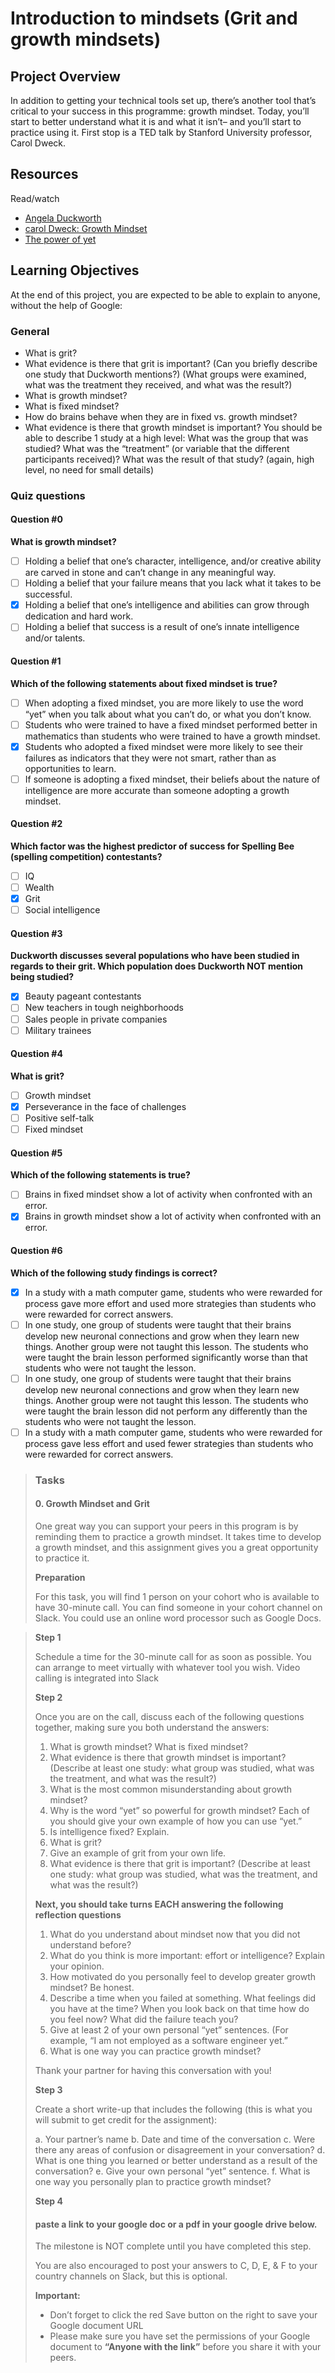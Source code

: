 # Introduction to mindsets (Grit and growth mindsets)

## Project Overview

In addition to getting your technical tools set up, there’s another tool that’s critical to your success in this programme: growth mindset. Today, you’ll start to better understand what it is and what it isn’t– and you’ll start to practice using it. First stop is a TED talk by Stanford University professor, Carol Dweck.

## Resources

Read/watch

+ <a href="https://www.youtube.com/watch?v=H14bBuluwB8" target="_blank">Angela Duckworth</a>
+ <a href="https://www.youtube.com/watch?v=_X0mgOOSpLU&feature=youtu.be" target="_blank">carol Dweck: Growth Mindset</a>
+ <a href="https://www.youtube.com/watch?v=XLeUvZvuvAs&feature=youtu.be" target="_blank">The power of yet</a>

## Learning Objectives

At the end of this project, you are expected to be able to explain to anyone, without the help of Google:

### General

+ What is grit?
+ What evidence is there that grit is important? (Can you briefly describe one study that Duckworth mentions?) (What groups were examined, what was the treatment they received, and what was the result?)
+ What is growth mindset?
+ What is fixed mindset?
+ How do brains behave when they are in fixed vs. growth mindset?
+ What evidence is there that growth mindset is important? You should be able to describe 1 study at a high level: What was the group that was studied? What was the “treatment” (or variable that the different participants received)? What was the result of that study? (again, high level, no need for small details)

### Quiz questions

#### Question #0

**What is growth mindset?**

- [ ] Holding a belief that one’s character, intelligence, and/or creative ability are carved in stone and can’t change in any meaningful way.
- [ ] Holding a belief that your failure means that you lack what it takes to be successful.
- [x] Holding a belief that one’s intelligence and abilities can grow through dedication and hard work.
- [ ] Holding a belief that success is a result of one’s innate intelligence and/or talents.

#### Question #1

**Which of the following statements about fixed mindset is true?**

- [ ] When adopting a fixed mindset, you are more likely to use the word “yet” when you talk about what you can’t do, or what you don’t know.
- [ ] Students who were trained to have a fixed mindset performed better in mathematics than students who were trained to have a growth mindset.
- [x] Students who adopted a fixed mindset were more likely to see their failures as indicators that they were not smart, rather than as opportunities to learn.
- [ ] If someone is adopting a fixed mindset, their beliefs about the nature of intelligence are more accurate than someone adopting a growth mindset.

#### Question #2

**Which factor was the highest predictor of success for Spelling Bee (spelling competition) contestants?**

- [ ] IQ
- [ ] Wealth
- [x] Grit
- [ ] Social intelligence

#### Question #3

**Duckworth discusses several populations who have been studied in regards to their grit. Which population does Duckworth NOT mention being studied?**

- [x] Beauty pageant contestants
- [ ] New teachers in tough neighborhoods
- [ ] Sales people in private companies
- [ ] Military trainees

#### Question #4

**What is grit?**

- [ ] Growth mindset
- [x] Perseverance in the face of challenges
- [ ] Positive self-talk
- [ ] Fixed mindset

#### Question #5

**Which of the following statements is true?**

- [ ] Brains in fixed mindset show a lot of activity when confronted with an error.
- [x] Brains in growth mindset show a lot of activity when confronted with an error.

#### Question #6

**Which of the following study findings is correct?**

- [x] In a study with a math computer game, students who were rewarded for process gave more effort and used more strategies than students who were rewarded for correct answers.
- [ ] In one study, one group of students were taught that their brains develop new neuronal connections and grow when they learn new things. Another group were not taught this lesson. The students who were taught the brain lesson performed significantly worse than that students who were not taught the lesson.
- [ ] In one study, one group of students were taught that their brains develop new neuronal connections and grow when they learn new things. Another group were not taught this lesson. The students who were taught the brain lesson did not perform any differently than the students who were not taught the lesson.
- [ ] In a study with a math computer game, students who were rewarded for process gave less effort and used fewer strategies than students who were rewarded for correct answers.

> ### Tasks
>
> #### 0. Growth Mindset and Grit
>
> One great way you can support your peers in this program is by reminding them to practice a growth mindset. It takes time to develop a growth mindset, and this assignment gives you a great opportunity to practice it.
>
> **Preparation**
>
> For this task, you will find 1 person on your cohort who is available to have 30-minute call. You can find someone in your cohort channel on Slack. You could use an online word processor such as Google Docs.

> **Step 1**
>
> Schedule a time for the 30-minute call for as soon as possible. You can arrange to meet virtually with whatever tool you wish. Video calling is integrated into Slack
>
> **Step 2**
>
> Once you are on the call, discuss each of the following questions together, making sure you both understand the answers:
>
> 1. What is growth mindset? What is fixed mindset?
> 2. What evidence is there that growth mindset is important? (Describe at least one study: what group was studied, what was the treatment, and what was the result?)
> 3. What is the most common misunderstanding about growth mindset?
> 4. Why is the word “yet” so powerful for growth mindset? Each of you should give your own example of how you can use “yet.”
> 5. Is intelligence fixed? Explain.
> 6. What is grit?
> 7. Give an example of grit from your own life.
> 8. What evidence is there that grit is important? (Describe at least one study: what group was studied, what was the treatment, and what was the result?)
>
> **Next, you should take turns EACH answering the following reflection questions**
>
> 1. What do you understand about mindset now that you did not understand before?
> 2. What do you think is more important: effort or intelligence? Explain your opinion.
> 3. How motivated do you personally feel to develop greater growth mindset? Be honest.
> 4. Describe a time when you failed at something. What feelings did you have at the time? When you look back on that time how do you feel now? What did the failure teach you?
> 5. Give at least 2 of your own personal “yet” sentences. (For example, “I am not employed as a software engineer yet.”
> 6. What is one way you can practice growth mindset?
>
> Thank your partner for having this conversation with you!
>
> **Step 3**
>
> Create a short write-up that includes the following (this is what you will submit to get credit for the assignment):
>
> a. Your partner’s name
> b. Date and time of the conversation
> c. Were there any areas of confusion or disagreement in your conversation?
> d. What is one thing you learned or better understand as a result of the conversation?
> e. Give your own personal “yet” sentence.
> f. What is one way you personally plan to practice growth mindset?
>
> **Step 4**
>
> #### paste a link to your google doc or a pdf in your google drive below.
>
> The milestone is NOT complete until you have completed this step.
>
> You are also encouraged to post your answers to C, D, E, & F to your country channels on Slack, but this is optional.
>
> **Important:**
>
> - Don’t forget to click the red Save button on the right to save your Google document URL
> - Please make sure you have set the permissions of your Google document to **“Anyone with the link”** before you share it with your peers.
>
